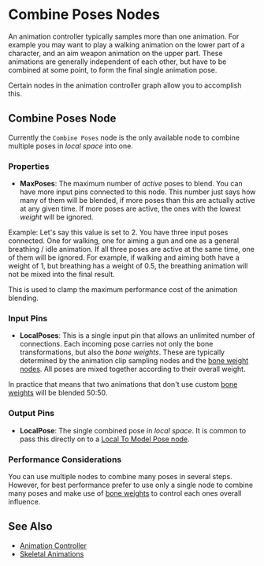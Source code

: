 # Combine Poses Nodes

An animation controller typically samples more than one animation. For example you may want to play a walking animation on the lower part of a character, and an aim weapon animation on the upper part. These animations are generally independent of each other, but have to be combined at some point, to form the final single animation pose.

Certain nodes in the animation controller graph allow you to accomplish this.

## Combine Poses Node

Currently the `Combine Poses` node is the only available node to combine multiple poses in *local space* into one.

### Properties

* **MaxPoses**: The maximum number of *active* poses to blend. You can have more input pins connected to this node. This number just says how many of them will be blended, if more poses than this are actually active at any given time. If more poses are active, the ones with the lowest *weight* will be ignored.

Example: Let's say this value is set to 2. You have three input poses connected. One for walking, one for aiming a gun and one as a general breathing / idle animation. If all three poses are active at the same time, one of them will be ignored. For example, if walking and aiming both have a weight of 1, but breathing has a weight of 0.5, the breathing animation will not be mixed into the final result.

This is used to clamp the maximum performance cost of the animation blending.

### Input Pins

* **LocalPoses**: This is a single input pin that allows an unlimited number of connections. Each incoming pose carries not only the bone transformations, but also the *bone weights*. These are typically determined by the animation clip sampling nodes and the [bone weight nodes](anim-nodes-bone-weights.md). All poses are mixed together according to their overall weight.

In practice that means that two animations that don't use custom [bone weights](anim-nodes-bone-weights.md) will be blended 50:50.

### Output Pins

* **LocalPose**: The single combined pose in *local space*. It is common to pass this directly on to a [Local To Model Pose node](anim-nodes-modelspace.md).

### Performance Considerations

You can use multiple nodes to combine many poses in several steps. However, for best performance prefer to use only a single node to combine many poses and make use of [bone weights](anim-nodes-bone-weights.md) to control each ones overall influence.


## See Also


* [Animation Controller](animation-controller-overview.md)
* [Skeletal Animations](../skeletal-animation-overview.md)
